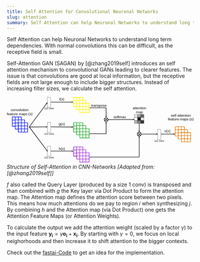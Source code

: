 ```yaml
---
title: Self Attention for Convolutional Neuronal Networks
slug: attention
summary: Self Attention can help Neuronal Networks to understand long term dependencies. With normal convolutions this can be difficult, as the receptive field is small. 
--- 
```


Self Attention can help Neuronal Networks to understand long term dependencies. With normal convolutions this can be difficult, as the receptive field is small. 

Self-Attention GAN (SAGAN) by [@zhang2019self] introduces an self attention mechanism to convolutional GANs leading to clearer features. The issue is that convolutions are good at local information, but the receptive fields are not large enough to include bigger structures. Instead of increasing filter sizes, we calculate the self attention. 



<svg viewBox="0 0 1555 556" xmlns="http://www.w3.org/2000/svg" fill-rule="evenodd" clip-rule="evenodd" stroke-linecap="round" stroke-linejoin="round" stroke-miterlimit="1.5"><g font-family="'ArialMT','Arial',sans-serif" font-size="29.3"><text x="78.8" y="117" transform="translate(-46 3)">convolution</text><text x="46.2" y="151.9" transform="translate(-46 3)">feature maps (x)</text></g><text x="40" y="117" font-family="'ArialMT','Arial',sans-serif" font-size="29.3" transform="translate(392 122)">g(x)</text><text x="40" y="117" font-family="'ArialMT','Arial',sans-serif" font-size="29.3" transform="translate(393 326)">h(x)</text><text x="44.1" y="117" font-family="'ArialMT','Arial',sans-serif" font-size="29.3" transform="translate(392 -86)">f(x)</text><text x="40.8" y="117" font-family="'ArialMT','Arial',sans-serif" font-size="29.3" transform="translate(1270 180)">v(x)</text><circle cx="876.5" cy="236.5" r="19.5" fill="none" stroke="#000" stroke-width="4.8" transform="rotate(90 862 438) scale(.84044)"/><path d="M1113 302l-23 23M1090 301l23 24" fill="none" stroke="#000" stroke-width="4"/><circle cx="876.5" cy="236.5" r="19.5" fill="none" stroke="#000" stroke-width="4.8" transform="rotate(90 785 240) scale(.84044)"/><path d="M838 180l-24 23M814 180l23 23" fill="none" stroke="#000" stroke-width="4"/><text x="88.6" y="117" font-family="'ArialMT','Arial',sans-serif" font-size="29.3" transform="translate(613 -34)">transpose</text><text x="101.7" y="117" font-family="'ArialMT','Arial',sans-serif" font-size="29.3" transform="translate(786 63)">softmax</text><text x="113" y="110.3" font-family="'ArialMT','Arial',sans-serif" font-size="20" transform="translate(1115 266)">1x1 conv</text><text x="40" y="110.3" font-family="'ArialMT','Arial',sans-serif" font-size="20" transform="translate(272 -4)">1x1 conv</text><text x="40" y="110.3" font-family="'ArialMT','Arial',sans-serif" font-size="20" transform="translate(272 206)">1x1 conv</text><text x="40" y="110.3" font-family="'ArialMT','Arial',sans-serif" font-size="20" transform="translate(272 405)">1x1 conv</text><g font-family="'ArialMT','Arial',sans-serif" font-size="29.3"><text x="96.7" y="117" transform="translate(951 -12)">attention</text><text x="124.5" y="151.9" transform="translate(951 -12)">map</text></g><g font-family="'ArialMT','Arial',sans-serif" font-size="29.3"><text x="69.8" y="117" transform="translate(1295 50)">self attention</text><text x="45.4" y="147.3" transform="translate(1295 50)">feature maps (o)</text></g><path fill="#fff" stroke="#fff200" stroke-width="4.003281" d="M556 7h76v77h-76z"/><path d="M556 33h76M556 58h76M581 7v77M607 7v77" fill="none" stroke="#fff200" stroke-width="4.003281"/><g><path fill="#fff" stroke="#fff200" stroke-width="4.003281" d="M556 7h76v77h-76z"/><path d="M556 33h76M556 58h76M581 7v77M607 7v77" fill="none" stroke="#fff200" stroke-width="4.003281"/></g><g><path fill="#fff" stroke="#000bff" stroke-width="4.166016" d="M45 169h76v77H45z"/><path d="M45 195h76M45 220h76M70 169v77M96 169v77" fill="none" stroke="#000bff" stroke-width="4.166016"/><g><path fill="#fff" stroke="#000bff" stroke-width="4.166016" d="M45 169h76v77H45z"/><path d="M45 195h76M45 220h76M70 169v77M96 169v77" fill="none" stroke="#000bff" stroke-width="4.166016"/></g><g><path fill="#fff" stroke="#000bff" stroke-width="4.166016" d="M70 193h77v77H70z"/><path d="M70 219h77M70 244h77M95 193v77M121 193v77" fill="none" stroke="#000bff" stroke-width="4.166016"/><g><path fill="#fff" stroke="#000bff" stroke-width="4.166016" d="M70 193h77v77H70z"/><path d="M70 219h77M70 244h77M95 193v77M121 193v77" fill="none" stroke="#000bff" stroke-width="4.166016"/></g></g><g><path fill="#fff" stroke="#000bff" stroke-width="4.166016" d="M96 218h77v77H96z"/><path d="M96 244h77M96 269h77M121 218v77M147 218v77" fill="none" stroke="#000bff" stroke-width="4.166016"/><g><path fill="#fff" stroke="#000bff" stroke-width="4.166016" d="M96 218h77v77H96z"/><path d="M96 244h77M96 269h77M121 218v77M147 218v77" fill="none" stroke="#000bff" stroke-width="4.166016"/></g></g></g><g><path fill="#fff" stroke="#18a621" stroke-width="4.003281" d="M556 218h76v77h-76z"/><path d="M556 244h76M556 269h76M581 218v77M607 218v77" fill="none" stroke="#18a621" stroke-width="4.003281"/><g><path fill="#fff" stroke="#18a621" stroke-width="4.003281" d="M556 218h76v77h-76z"/><path d="M556 244h76M556 269h76M581 218v77M607 218v77" fill="none" stroke="#18a621" stroke-width="4.003281"/></g><g><path fill="#fff" stroke="#18a621" stroke-width="4.003281" d="M581 242h77v77h-77z"/><path d="M581 268h77M581 293h77M606 242v77M632 242v77" fill="none" stroke="#18a621" stroke-width="4.003281"/><g><path fill="#fff" stroke="#18a621" stroke-width="4.003281" d="M581 242h77v77h-77z"/><path d="M581 268h77M581 293h77M606 242v77M632 242v77" fill="none" stroke="#18a621" stroke-width="4.003281"/></g></g><g><path fill="#fff" stroke="#18a621" stroke-width="4.003281" d="M607 267h77v77h-77z"/><path d="M607 293h77M607 318h77M632 267v77M658 267v77" fill="none" stroke="#18a621" stroke-width="4.003281"/><g><path fill="#fff" stroke="#18a621" stroke-width="4.003281" d="M607 267h77v77h-77z"/><path d="M607 293h77M607 318h77M632 267v77M658 267v77" fill="none" stroke="#18a621" stroke-width="4.003281"/></g></g></g><g><path fill="#fff" stroke="#a026de" stroke-width="4.003281" d="M556 419h76v77h-76z"/><path d="M556 445h76M556 471h76M581 419v77M607 419v77" fill="none" stroke="#a026de" stroke-width="4.003281"/><g><path fill="#fff" stroke="#a026de" stroke-width="4.003281" d="M556 419h76v77h-76z"/><path d="M556 445h76M556 471h76M581 419v77M607 419v77" fill="none" stroke="#a026de" stroke-width="4.003281"/></g><g><path fill="#fff" stroke="#a026de" stroke-width="4.003281" d="M581 443h77v77h-77z"/><path d="M581 469h77M581 495h77M606 443v77M632 443v77" fill="none" stroke="#a026de" stroke-width="4.003281"/><g><path fill="#fff" stroke="#a026de" stroke-width="4.003281" d="M581 443h77v77h-77z"/><path d="M581 469h77M581 495h77M606 443v77M632 443v77" fill="none" stroke="#a026de" stroke-width="4.003281"/></g></g><g><path fill="#fff" stroke="#a026de" stroke-width="4.003281" d="M607 468h77v77h-77z"/><path d="M607 494h77M607 520h77M632 468v77M658 468v77" fill="none" stroke="#a026de" stroke-width="4.003281"/><g><path fill="#fff" stroke="#a026de" stroke-width="4.003281" d="M607 468h77v77h-77z"/><path d="M607 494h77M607 520h77M632 468v77M658 468v77" fill="none" stroke="#a026de" stroke-width="4.003281"/></g></g></g><g><path fill="#fff" stroke="#df7f10" stroke-width="4.003281" d="M1401 251h76v77h-76z"/><path d="M1401 276h76M1401 302h76M1426 251v77M1452 251v77" fill="none" stroke="#df7f10" stroke-width="4.003281"/><g><path fill="#fff" stroke="#df7f10" stroke-width="4.003281" d="M1401 251h76v77h-76z"/><path d="M1401 276h76M1401 302h76M1426 251v77M1452 251v77" fill="none" stroke="#df7f10" stroke-width="4.003281"/></g></g><g><path fill="#fff" stroke="#fff200" stroke-width="4.003281" d="M581 31h77v77h-77z"/><path d="M581 57h77M581 82h77M606 31v77M632 31v77" fill="none" stroke="#fff200" stroke-width="4.003281"/><g><path fill="#fff" stroke="#fff200" stroke-width="4.003281" d="M581 31h77v77h-77z"/><path d="M581 57h77M581 82h77M606 31v77M632 31v77" fill="none" stroke="#fff200" stroke-width="4.003281"/></g></g><g><path fill="#fff" stroke="#df7f10" stroke-width="4.003281" d="M1426 275h77v77h-77z"/><path d="M1426 301h77M1426 326h77M1451 275v77M1477 275v77" fill="none" stroke="#df7f10" stroke-width="4.003281"/><g><path fill="#fff" stroke="#df7f10" stroke-width="4.003281" d="M1426 275h77v77h-77z"/><path d="M1426 301h77M1426 326h77M1451 275v77M1477 275v77" fill="none" stroke="#df7f10" stroke-width="4.003281"/></g></g><g><path fill="#fff" stroke="#fff200" stroke-width="4.003281" d="M607 56h77v77h-77z"/><path d="M607 82h77M607 107h77M632 56v77M658 56v77" fill="none" stroke="#fff200" stroke-width="4.003281"/><g><path fill="#fff" stroke="#fff200" stroke-width="4.003281" d="M607 56h77v77h-77z"/><path d="M607 82h77M607 107h77M632 56v77M658 56v77" fill="none" stroke="#fff200" stroke-width="4.003281"/></g></g><g><path fill="#fff" stroke="#df7f10" stroke-width="4.003281" d="M1452 300h77v77h-77z"/><path d="M1452 325h77M1452 351h77M1477 300v77M1503 300v77" fill="none" stroke="#df7f10" stroke-width="4.003281"/><g><path fill="#fff" stroke="#df7f10" stroke-width="4.003281" d="M1452 300h77v77h-77z"/><path d="M1452 325h77M1452 351h77M1477 300v77M1503 300v77" fill="none" stroke="#df7f10" stroke-width="4.003281"/></g></g><g><path d="M326 54l12-6-3 13-9-7z"/><path d="M187 252L332 56" fill="none" stroke="#000" stroke-width="4"/></g><g><path d="M339 446l2 13-12-6 10-7z"/><path d="M187 253l148 198" fill="none" stroke="#000" stroke-width="4"/></g><g><path d="M326 246l13 6-12 6-1-12z"/><path d="M187 253l142-1" fill="none" stroke="#000" stroke-width="4"/></g><g><path d="M1050 184l12 6-12 6v-12z"/><path d="M842 192l210-2" fill="none" stroke="#000" stroke-width="4"/></g><g><path d="M1095 283l6 12 6-12h-12z"/><path d="M1101 285v-62" fill="none" stroke="#000" stroke-width="4"/></g><g><path d="M541 448l12 6-12 6v-12z"/><path d="M367 454h177" fill="none" stroke="#000" stroke-width="4"/></g><g><path d="M1095 341l6-12 6 12h-12z"/><path d="M690 504h411V339" fill="none" stroke="#000" stroke-width="4"/></g><g><path d="M820 222l6-12 6 12h-12z"/><path d="M690 309h136v-89" fill="none" stroke="#000" stroke-width="4"/></g><g><path d="M832 161l-6 12-6-12h12z"/><path d="M690 93h136v71" fill="none" stroke="#000" stroke-width="4"/></g><g><path d="M540 39l12 6-12 6V39z"/><path d="M367 45h176" fill="none" stroke="#000" stroke-width="4"/></g><g><path d="M541 247l12 6-12 6v-12z"/><path d="M367 252l177 1" fill="none" stroke="#000" stroke-width="4"/></g><g><path fill="#fff" stroke="#000" stroke-width="1.3" d="M1256 273h25v84h-25z"/></g><g><path fill="#fff" stroke="#000" stroke-width="1.3" d="M339 4h26v84h-26z"/></g><g><path fill="#fff" stroke="#000" stroke-width="1.3" d="M339 214h26v84h-26z"/></g><g><path fill="#fff" stroke="#000" stroke-width="1.3" d="M339 413h26v84h-26z"/></g><g><path d="M1244 318l12-6-12-6v12z"/><path d="M1246 312h-128" fill="none" stroke="#000" stroke-width="4"/></g><g><path d="M1387 318l12-6-12-6v12z"/><path d="M1389 312h-106" fill="none" stroke="#000" stroke-width="4"/></g><g><path fill="#e6e6e6" stroke="#000" stroke-width="1.3" d="M1062 148h26v25h-26z"/><path fill="#a6a6a6" stroke="#000" stroke-width="1.3" d="M1088 148h26v25h-26z"/><path fill="#666" stroke="#000" stroke-width="1.3" d="M1114 148h26v25h-26z"/><path fill="#fff" stroke="#000" stroke-width="1.3" d="M1062 173h26v25h-26z"/><path fill="#1a1a1a" stroke="#000" stroke-width="1.3" d="M1088 173h26v25h-26z"/><path fill="#e6e6e6" stroke="#000" stroke-width="1.3" d="M1114 173h26v25h-26z"/><path fill="#b3b3b3" stroke="#000" stroke-width="1.3" d="M1062 198h26v25h-26z"/><path fill="gray" stroke="#000" stroke-width="1.3" d="M1088 198h26v25h-26z"/><path fill="#333" stroke="#000" stroke-width="1.3" d="M1114 198h26v25h-26z"/></g></svg>
*Structure of Self-Attention in CNN-Networks [Adapted from: [@zhang2019self]]* 

$f$ also called the Query Layer (produced by a size 1 conv) is transposed and than combined with $g$ the Key layer via Dot Product to form the attention map. The Attention map defines the attention score between two pixels. This means how much attentions do we pay to region $i$ when synthesizing $j$.   By combining $h$ and the Attention map (via Dot Product) one gets the Attention Feature Maps (or Attention Weights).


To calculate the output we add the attention weight (scaled by a factor $\gamma$) to the input feature $\boldsymbol{y}_{\boldsymbol{i}}=\gamma \boldsymbol{o}_{\boldsymbol{i}}+\boldsymbol{x}_{\boldsymbol{i}}$. By starting with $\gamma = 0$, we focus on local neighorhoods and then increase it to shift attention to the bigger contexts.

Check out the [fastai-Code](https://github.com/fastai/fastai/blob/75f4c17dc019aee9a0af08bd458a56e00d7393f8/fastai/layers.py#L288) to get an idea for the implementation.

